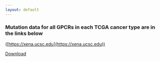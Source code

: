```yaml
---
layout: default
---
```


### Mutation data for all GPCRs in each TCGA cancer type are in the links below

([https://xena.ucsc.edu](https://xena.ucsc.edu))

[Download](https://drive.google.com/file/d/0ByccgsfmD86Pc3RhcnRlcl9maWxl/view?usp=sharing)
